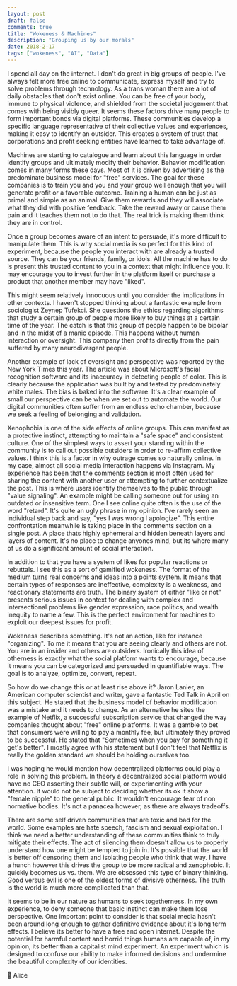 ```yaml
---
layout: post
draft: false
comments: true
title: "Wokeness & Machines"
description: "Grouping us by our morals"
date: 2018-2-17
tags: ["wokeness", "AI", "Data"]
---
```


I spend all day on the internet. I don't do great in big groups of people. I've always felt more free online to communicate, express myself and try to solve problems through technology. As a trans woman there are a lot of daily obstacles that don't exist online. You can be free of your body, immune to physical violence, and shielded from the societal judgement that comes with being visibly queer. It seems these factors drive many people to form important bonds via digital platforms. These communities develop a specific language representative of their collective values and experiences, making it easy to identify an outsider. This creates a system of trust that corporations and profit seeking entities have learned to take advantage of.

Machines are starting to catalogue and learn about this language in order identify groups and ultimately modify their behavior. Behavior modification comes in many forms these days. Most of it is driven by advertising as the predominate business model for "free" services. The goal for these companies is to train you and you and your group well enough that you will generate profit or a favorable outcome. Training a human can be just as primal and simple as an animal. Give them rewards and they will associate what they did with positive feedback. Take the reward away or cause them pain and it teaches them not to do that. The real trick is making them think they are in control.

Once a group becomes aware of an intent to persuade, it's more difficult to manipulate them. This is why social media is so perfect for this kind of experiment, because the people you interact with are already a trusted source. They can be your friends, family, or idols. All the machine has to do is present this trusted content to you in a context that might influence you. It may encourage you to invest further in the platform itself or purchase a product that another member may have "liked".

This might seem relatively innocuous until you consider the implications in other contexts. I haven't stopped thinking about a fantastic example from sociologist Zeynep Tufekci. She questions the ethics regarding algorithms that study a certain group of people more likely to buy things at a certain time of the year. The catch is that this group of people happen to be bipolar and in the midst of a manic episode. This happens without human interaction or oversight. This company then profits directly from the pain suffered by many neurodivergent people.

Another example of lack of oversight and perspective was reported by the New York Times this year. The article was about Microsoft's facial recognition software and its inaccuracy in detecting people of color. This is clearly because the application was built by and tested by predominately white males. The bias is baked into the software. It's a clear example of small our perspective can be when we set out to automate the world. Our digital communities often suffer from an endless echo chamber, because we seek a feeling of belonging and validation.

Xenophobia is one of the side effects of online groups. This can manifest as a protective instinct, attempting to maintain a "safe space" and consistent culture. One of the simplest ways to assert your standing within the community is to call out possible outsiders in order to re-affirm collective values. I think this is a factor in why outrage comes so naturally online. In my case, almost all social media interaction happens via Instagram. My experience has been that the comments section is most often used for sharing the content with another user or attempting to further contextualize the post. This is where users identify themselves to the public through "value signaling". An example might be calling someone out for using an outdated or insensitive term. One I see online quite often is the use of the word "retard". It's quite an ugly phrase in my opinion. I've rarely seen an individual step back and say, "yes I was wrong I apologize". This entire confrontation meanwhile is taking place in the comments section on a single post. A place thats highly ephemeral and hidden beneath layers and layers of content. It's no place to change anyones mind, but its where many of us do a significant amount of social interaction.

In addition to that you have a system of likes for popular reactions or rebuttals. I see this as a sort of gamified wokeness. The format of the medium turns real concerns and ideas into a points system. It means that certain types of responses are ineffective, complexity is a weakness, and reactionary statements are truth. The binary system of either "like or not" presents serious issues in context for dealing with complex and intersectional problems like gender expression, race politics, and wealth inequity to name a few. This is the perfect environment for machines to exploit our deepest issues for profit.

Wokeness describes something. It's not an action, like for instance "organizing". To me it means that you are seeing clearly and others are not. You are in an insider and others are outsiders. Ironically this idea of otherness is exactly what the social platform wants to encourage, because it means you can be categorized and persuaded in quantifiable ways. The goal is to analyze, optimize, convert, repeat.

So how do we change this or at least rise above it? Jaron Lanier, an American computer scientist and writer, gave a fantastic Ted Talk in April on this subject. He stated that the business model of behavior modification was a mistake and it needs to change. As an alternative he sites the example of Netflix, a successful subscription service that changed the way companies thought about "free" online platforms. It was a gamble to bet that consumers were willing to pay a monthly fee, but ultimately they proved to be successful. He stated that "Sometimes when you pay for something it get's better". I mostly agree with his statement but I don't feel that Netflix is really the golden standard we should be holding ourselves too.

I was hoping he would mention how decentralized platforms could play a role in solving this problem. In theory a decentralized social platform would have no CEO asserting their subtle will, or experimenting with your attention. It would not be subject to deciding whether its ok it show a "female nipple" to the general public. It wouldn't encourage fear of non normative bodies. It's not a panacea however, as there are always tradeoffs.

There are some self driven communities that are toxic and bad for the world. Some examples are hate speech, fascism and sexual exploitation. I think we need a better understanding of these communities think to truly mitigate their effects. The act of silencing them doesn't allow us to properly understand how one might be tempted to join in. It's possible that the world is better off censoring them and isolating people who think that way. I have a hunch however this drives the group to be more radical and xenophobic. It quickly becomes us vs. them. We are obsessed this type of binary thinking. Good versus evil is one of the oldest forms of divisive otherness. The truth is the world is much more complicated than that.

It seems to be in our nature as humans to seek togetherness. In my own experience, to deny someone that basic instinct can make them lose perspective. One important point to consider is that social media hasn't been around long enough to gather definitive evidence about it's long term effects. I believe its better to have a free and open internet. Despite the potential for harmful content and horrid things humans are capable of, in my opinion, its better than a capitalist mind experiment. An experiment which is designed to confuse our ability to make informed decisions and undermine the beautiful complexity of our identities.

🌱 Alice
